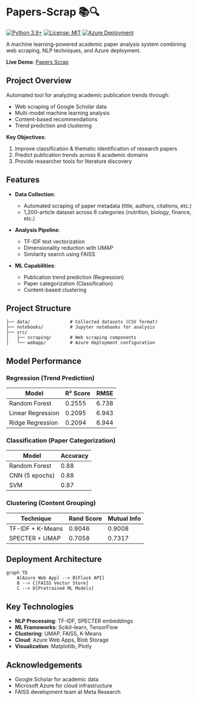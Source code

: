 # Papers-Scrap 📚🔍

[![Python 3.9+](https://img.shields.io/badge/python-3.9+-blue.svg)](https://www.python.org/downloads/)
[![License: MIT](https://img.shields.io/badge/License-MIT-yellow.svg)](https://opensource.org/licenses/MIT)
[![Azure Deployment](https://img.shields.io/badge/deployed_on-Azure-blue.svg)](https://azure.microsoft.com)

A machine learning-powered academic paper analysis system combining web scraping, NLP techniques, and Azure deployment.

**Live Demo**: [Papers Scrap](https://papers-scrap-fje3hff3g0e3e2c4.eastus-01.azurewebsites.net/)

## Project Overview
Automated tool for analyzing academic publication trends through:
- Web scraping of Google Scholar data
- Multi-model machine learning analysis
- Content-based recommendations
- Trend prediction and clustering

**Key Objectives**:
1. Improve classification & thematic identification of research papers
2. Predict publication trends across 6 academic domains
3. Provide researcher tools for literature discovery

## Features
- **Data Collection**:
  - Automated scraping of paper metadata (title, authors, citations, etc.)
  - 1,200-article dataset across 6 categories (nutrition, biology, finance, etc.)
  
- **Analysis Pipeline**:
  - TF-IDF text vectorization
  - Dimensionality reduction with UMAP
  - Similarity search using FAISS
  
- **ML Capabilities**:
  - Publication trend prediction (Regression)
  - Paper categorization (Classification)
  - Content-based clustering

## Project Structure
```
├── data/               # Collected datasets (CSV format)
├── notebooks/          # Jupyter notebooks for analysis
├── src/
│   ├── scraping/       # Web scraping components
│   └── webapp/         # Azure deployment configuration
```
## Model Performance

### Regression (Trend Prediction)
| Model                | R² Score | RMSE  |
|----------------------|----------|-------|
| Random Forest        | 0.2555   | 6.738 |
| Linear Regression    | 0.2095   | 6.943 |
| Ridge Regression     | 0.2094   | 6.944 |

### Classification (Paper Categorization)
| Model                | Accuracy |
|----------------------|----------|
| Random Forest        | 0.88     |
| CNN (5 epochs)       | 0.88     |
| SVM                  | 0.87     |

### Clustering (Content Grouping)
| Technique            | Rand Score | Mutual Info |
|----------------------|------------|-------------|
| TF-IDF + K-Means     | 0.9046     | 0.9008      |
| SPECTER + UMAP       | 0.7058     | 0.7317      |

## Deployment Architecture
```mermaid
graph TD
    A[Azure Web App] --> B[Flask API]
    B --> C[FAISS Vector Store]
    C --> D[Pretrained ML Models]
```

## Key Technologies
- **NLP Processing**: TF-IDF, SPECTER embeddings
- **ML Frameworks**: Scikit-learn, TensorFlow
- **Clustering**: UMAP, FAISS, K-Means
- **Cloud**: Azure Web Apps, Blob Storage
- **Visualization**: Matplotlib, Plotly

## Acknowledgements
- Google Scholar for academic data
- Microsoft Azure for cloud infrastructure
- FAISS development team at Meta Research
